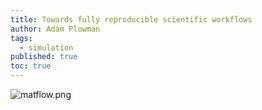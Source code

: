 ```yaml
---
title: Towards fully reproducible scientific workflows
author: Adam Plowman
tags:
  - simulation
published: true
toc: true
---
```

![matflow.png]({{site.baseurl}}/assets/images/posts/matflow.png)